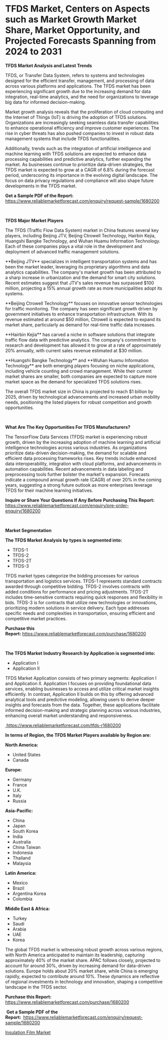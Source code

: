 <p><h1>TFDS Market, Centers on Aspects such as Market Growth Market Share, Market Opportunity, and Projected Forecasts Spanning from 2024 to 2031</h1></p><p><strong>TFDS Market Analysis and Latest Trends</strong></p>
<p><p>TFDS, or Transfer Data System, refers to systems and technologies designed for the efficient transfer, management, and processing of data across various platforms and applications. The TFDS market has been experiencing significant growth due to the increasing demand for data integration, real-time analytics, and the need for organizations to leverage big data for informed decision-making.</p><p>Market growth analysis reveals that the proliferation of cloud computing and the Internet of Things (IoT) is driving the adoption of TFDS solutions. Organizations are increasingly seeking seamless data transfer capabilities to enhance operational efficiency and improve customer experiences. The rise in cyber threats has also pushed companies to invest in robust data management systems that include TFDS functionalities. </p><p>Additionally, trends such as the integration of artificial intelligence and machine learning with TFDS solutions are expected to enhance data processing capabilities and predictive analytics, further expanding the market. As businesses continue to prioritize data-driven strategies, the TFDS market is expected to grow at a CAGR of 6.8% during the forecast period, underscoring its importance in the evolving digital landscape. The focus on data privacy regulations and compliance will also shape future developments in the TFDS market.</p></p>
<p><strong>Get a Sample PDF of the Report:&nbsp;</strong> <a href="https://www.reliablemarketforecast.com/enquiry/request-sample/1680200?utm_campaign=1743&utm_medium=2&utm_source=Github&utm_content=ia&utm_term=28122024&utm_id=tfds">https://www.reliablemarketforecast.com/enquiry/request-sample/1680200</a></p>
<p>&nbsp;</p>
<p><strong>TFDS Major Market Players</strong></p>
<p><p>The TFDS (Traffic Flow Data System) market in China features several key players, including Beijing JTV, Beijing Ctrowell Technology, Hairbin Kejia, Huangshi Bangke Technology, and Wuhan Huamu Information Technology. Each of these companies plays a vital role in the development and deployment of advanced traffic management solutions.</p><p>**Beijing JTV** specializes in intelligent transportation systems and has been the market leader, leveraging its proprietary algorithms and data analytics capabilities. The company's market growth has been attributed to a sharp increase in urbanization and the demand for smart city solutions. Recent estimates suggest that JTV's sales revenue has surpassed $100 million, projecting a 15% annual growth rate as more municipalities adopt its systems.</p><p>**Beijing Ctrowell Technology** focuses on innovative sensor technologies for traffic monitoring. The company has seen significant growth driven by government initiatives to enhance transportation infrastructure. With its revenue estimated at around $50 million, Ctrowell is expected to expand its market share, particularly as demand for real-time traffic data increases.</p><p>**Hairbin Kejia** has carved a niche in software solutions that integrate traffic flow data with predictive analytics. The company's commitment to research and development has allowed it to grow at a rate of approximately 20% annually, with current sales revenue estimated at $30 million.</p><p>**Huangshi Bangke Technology** and **Wuhan Huamu Information Technology** are both emerging players focusing on niche applications, including vehicle counting and crowd management. While their current market shares are smaller, both companies are expected to capture more market space as the demand for specialized TFDS solutions rises.</p><p>The overall TFDS market size in China is projected to reach $1 billion by 2025, driven by technological advancements and increased urban mobility needs, positioning the listed players for robust competition and growth opportunities.</p></p>
<p>&nbsp;</p>
<p><strong>What Are The Key Opportunities For TFDS Manufacturers?</strong></p>
<p><p>The TensorFlow Data Services (TFDS) market is experiencing robust growth, driven by the increasing adoption of machine learning and artificial intelligence technologies across various industries. As organizations prioritize data-driven decision-making, the demand for scalable and efficient data processing frameworks rises. Key trends include enhanced data interoperability, integration with cloud platforms, and advancements in automation capabilities. Recent advancements in data labeling and preprocessing tools further bolster the market's expansion. Forecasts indicate a compound annual growth rate (CAGR) of over 20% in the coming years, suggesting a strong future outlook as more enterprises leverage TFDS for their machine learning initiatives.</p></p>
<p><strong>Inquire or Share Your Questions If Any Before Purchasing This Report:</strong> <a href="https://www.reliablemarketforecast.com/enquiry/pre-order-enquiry/1680200?utm_campaign=1743&utm_medium=2&utm_source=Github&utm_content=ia&utm_term=28122024&utm_id=tfds">https://www.reliablemarketforecast.com/enquiry/pre-order-enquiry/1680200</a></p>
<p>&nbsp;</p>
<p><strong>Market Segmentation</strong></p>
<p><strong>The TFDS Market Analysis by types is segmented into:</strong></p>
<p><ul><li>TFDS-1</li><li>TFDS-2</li><li>TFDS-2T</li><li>TFDS-3</li></ul></p>
<p><p>TFDS market types categorize the bidding processes for various transportation and logistics services. TFDS-1 represents standard contracts awarded through competitive bidding. TFDS-2 involves contracts with added conditions for performance and pricing adjustments. TFDS-2T includes time-sensitive contracts requiring quick responses and flexibility in bids. TFDS-3 is for contracts that utilize new technologies or innovations, prioritizing modern solutions in service delivery. Each type addresses specific needs and complexities in transportation, ensuring efficient and competitive market practices.</p></p>
<p><strong>Purchase this Report:&nbsp;</strong><a href="https://www.reliablemarketforecast.com/purchase/1680200?utm_campaign=1743&utm_medium=2&utm_source=Github&utm_content=ia&utm_term=28122024&utm_id=tfds">https://www.reliablemarketforecast.com/purchase/1680200</a></p>
<p>&nbsp;</p>
<p><strong>The TFDS Market Industry Research by Application is segmented into:</strong></p>
<p><ul><li>Application I</li><li>Application II</li></ul></p>
<p><p>TFDS Market Application consists of two primary segments: Application I and Application II. Application I focuses on providing foundational data services, enabling businesses to access and utilize critical market insights efficiently. In contrast, Application II builds on this by offering advanced analytical tools and predictive modeling, allowing users to derive deeper insights and forecasts from the data. Together, these applications facilitate informed decision-making and strategic planning across various industries, enhancing overall market understanding and responsiveness.</p></p>
<p><a href="https://www.reliablemarketforecast.com/tfds-r1680200?utm_campaign=1743&utm_medium=2&utm_source=Github&utm_content=ia&utm_term=28122024&utm_id=tfds">&nbsp;https://www.reliablemarketforecast.com/tfds-r1680200</a></p>
<p><strong>In terms of Region, the TFDS Market Players available by Region are:</strong></p>
<p>
    <p> <strong> North America: </strong>
        <ul>
            <li>United States</li>
            <li>Canada</li>
        </ul>
        </p> 
    <p> <strong> Europe: </strong>
        <ul>
            <li>Germany</li>
            <li>France</li>
            <li>U.K.</li>
            <li>Italy</li>
            <li>Russia</li>
        </ul>
        </p> 
    <p> <strong> Asia-Pacific: </strong>
        <ul>
            <li>China</li>
            <li>Japan</li>
            <li>South Korea</li>
            <li>India</li>
            <li>Australia</li>
            <li>China Taiwan</li>
            <li>Indonesia</li>
            <li>Thailand</li>
            <li>Malaysia</li>
        </ul>
        </p> 
    <p> <strong> Latin America: </strong>
        <ul>
            <li>Mexico</li>
            <li>Brazil</li>
            <li>Argentina Korea</li>
            <li>Colombia</li>
        </ul>
        </p> 
    <p> <strong> Middle East & Africa: </strong>
        <ul>
            <li>Turkey</li>
            <li>Saudi</li>
            <li>Arabia</li>
            <li>UAE</li>
            <li>Korea</li>
        </ul>
    </p>
    </p>
<p><p>The global TFDS market is witnessing robust growth across various regions, with North America anticipated to maintain its leadership, capturing approximately 40% of the market share. APAC follows closely, projected to account for around 30%, driven by increasing demand for data-driven solutions. Europe holds about 20% market share, while China is emerging rapidly, expected to contribute around 10%. These dynamics are reflective of regional investments in technology and innovation, shaping a competitive landscape in the TFDS sector.</p></p>
<p><strong>Purchase this Report: </strong><a href="https://www.reliablemarketforecast.com/purchase/1680200?utm_campaign=1743&utm_medium=2&utm_source=Github&utm_content=ia&utm_term=28122024&utm_id=tfds">https://www.reliablemarketforecast.com/purchase/1680200</a></p>
<p>&nbsp;<strong>Get a Sample PDF of the Report:&nbsp;&nbsp;</strong><a href="https://www.reliablemarketforecast.com/enquiry/request-sample/1680200?utm_campaign=1743&utm_medium=2&utm_source=Github&utm_content=ia&utm_term=28122024&utm_id=tfds">https://www.reliablemarketforecast.com/enquiry/request-sample/1680200</a></p>
<p><strong></strong></p>
<p><p><a href="https://github.com/marlanamarvn/Market-Research-Report-List-1/blob/main/insulation-film-market.md?utm_campaign=1743&utm_medium=2&utm_source=Github&utm_content=ia&utm_term=28122024&utm_id=tfds">Insulation Film Market</a></p></p>